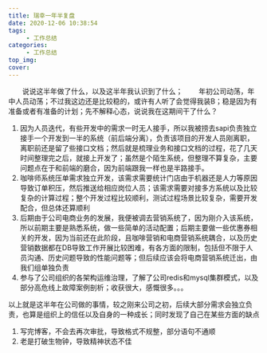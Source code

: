 ```yaml
---
title: 瑞幸一年半复盘
date: 2020-12-06 10:38:54
tags:
     - 工作总结
categories:
     - 工作总结
top_img:
cover:
---
```

　　说说这半年做了什么，以及这半年我认识到了什么；
　　年初公司动荡，年中人员动荡；不过我这边还是比较稳的，或许有人听了会觉得我装B；稳是因为有准备或者有准备的计划；先不解释心态，说说我在这期间干了什么？
1. 因为人员迭代，有些开发中的需求一时无人接手，所以我被捞去sapi负责独立接手一个开发到一半的系统（前后端分离），负责该项目的开发人员刚离职，离职前还是留了些接口文档；然后就是梳理业务和接口文档的过程，花了几天时间整理完之后，就接上开发了；虽然是个陌生系统，但整理不算复杂，主要问题点在于和前端的磨合，因为前端跟我一样也是半路接手。
2. 咖啡师系统压单需求独立开发，该需求需要统计门店由于机器还是人力等原因导致订单积压，然后推送给相应岗位人员；该需求需要对接多方系统以及比较复杂的计算过程；整个开发过程比较顺利，测试过程场景比较复杂，需要开发配合，但总体还算顺利
3. 后期由于公司电商业务的发展，我便被调去营销系统了，因为刚介入该系统，所以前期主要是熟悉系统，做一些简单的活动配置；后期主要做一些优惠券相关的开发，因为当前还在此阶段，且咖啡营销和电商营销系统耦合，以及历史营销数据都在DB导致工作开展比较困难，有各方面的限制，包括但不限于人员沟通、历史问题导致的性能问题等；但后续应该会将电商营销系统迁出，由我们组单独负责
4. 参与了公司组织的各架构运维治理，了解了公司redis和mysql集群模式，以及部分高危线上故障案例剖析；收获很大，感慨很多。。。

以上就是这半年在公司做的事情，较之刚来公司之初，后续大部分需求会独立负责，也算是组织上的信任以及自身的一种成长；同时发现了自己在某些方面的缺点
1. 写完博客，不会去再次审批，导致格式不规整，部分语句不通顺
2. 老是打破生物钟，导致精神状态不佳
